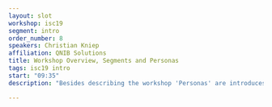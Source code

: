 ```yaml
---
layout: slot
workshop: isc19
segment: intro
order_number: 8
speakers: Christian Kniep
affiliation: QNIB Solutions
title: Workshop Overview, Segments and Personas
tags: isc19 intro
start: "09:35"
description: "Besides describing the workshop 'Personas' are introduces, which will attend the panel discussion with a narrow view of a particular use case in mind (SME, Huge/Small Academia, Ops)."

---
```

